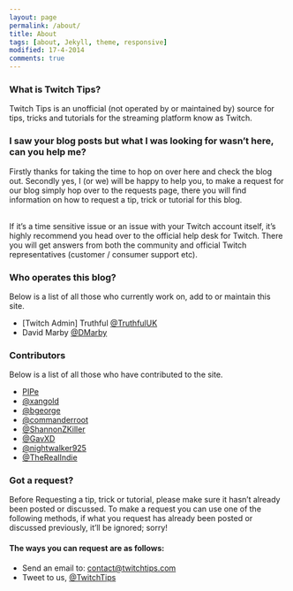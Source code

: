 ```yaml
---
layout: page
permalink: /about/
title: About
tags: [about, Jekyll, theme, responsive]
modified: 17-4-2014
comments: true
---
```


### What is Twitch Tips?
Twitch Tips is an unofficial (not operated by or maintained by) source for tips, tricks and tutorials for the streaming platform know as Twitch. 

### I saw your blog posts but what I was looking for wasn’t here, can you help me?
Firstly thanks for taking the time to hop on over here and check the blog out. Secondly yes, I (or we) will be happy to help you, to make a request for our blog simply hop over to the requests page, there you will find information on how to request a tip, trick or tutorial for this blog.

<br>If it’s a time sensitive issue or an issue with your Twitch account itself, it’s highly recommend you head over to the official help desk for Twitch. There you will get answers from both the community and official Twitch representatives (customer / consumer support etc).

### Who operates this blog?

Below is a list of all those who currently work on, add to or maintain this site.

* [Twitch Admin] Truthful [@TruthfulUK](http://twitter.com/TruthfulUK)
* David Marby [@DMarby](http://twitter.com/DMarby)

### Contributors

Below is a list of all those who have contributed to the site.

* [PIPe](http://www.twitch.tv/pipe)
* [@xangold](https://twitter.com/xangold)
* [@bgeorge](https://twitter.com/bgeorge)
* [@commanderroot](https://twitter.com/commanderroot)
* [@ShannonZKiller](https://www.twitter.com/ShannonZKiller)
* [@GavXD](http://twitter.com/GavXD)
* [@nightwalker925](https://twitter.com/nightwalker925)
* [@TheRealIndie](https://twitter.com/TheRealIndie)

### Got a request?

Before Requesting a tip, trick or tutorial, please make sure it hasn’t already been posted or discussed. To make a request you can use one of the following methods, if what you request has already been posted or discussed previously, it’ll be ignored; sorry!

#### The ways you can request are as follows:

* Send an email to: [contact@twitchtips.com](mailto:contact@twitchtips.com)
* Tweet to us, [@TwitchTips](http://twitter.com/TwitchTips)
